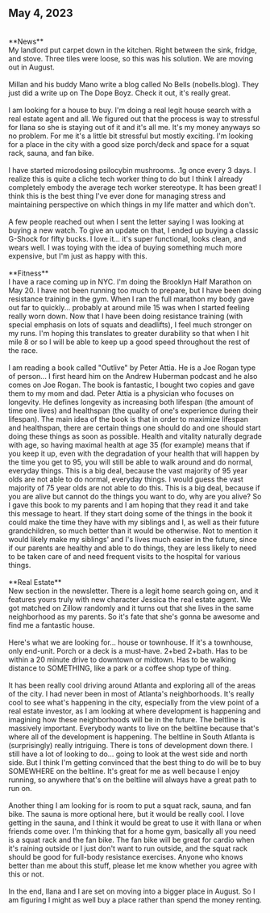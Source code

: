 ## May 4, 2023
<br>
**News**
<br>
My landlord put carpet down in the kitchen. Right between the sink, fridge, and stove. Three tiles were loose, so this was his solution. We are moving out in August.
<br><br>
Millan and his buddy Mano write a blog called No Bells (nobells.blog). They just did a write up on The Dope Boyz. Check it out, it's really great.
<br><br>
I am looking for a house to buy. I'm doing a real legit house search with a real estate agent and all. We figured out that the process is way to stressful for Ilana so she is staying out of it and it's all me. It's my money anyways so no problem. For me it's a little bit stressful but mostly exciting. I'm looking for a place in the city with a good size porch/deck and space for a squat rack, sauna, and fan bike.
<br><br>
I have started microdosing psilocybin mushrooms. .1g once every 3 days. I realize this is quite a cliche tech worker thing to do but I think I already completely embody the average tech worker stereotype. It has been great! I think this is the best thing I've ever done for managing stress and maintaining perspective on which things in my life matter and which don't.
<br><br>
A few people reached out when I sent the letter saying I was looking at buying a new watch. To give an update on that, I ended up buying a classic G-Shock for fifty bucks. I love it... it's super functional, looks clean, and wears well. I was toying with the idea of buying something much more expensive, but I'm just as happy with this.
<br><br>
**Fitness**
<br>
I have a race coming up in NYC. I'm doing the Brooklyn Half Marathon on May 20. I have not been running too much to prepare, but I have been doing resistance training in the gym. When I ran the full marathon my body gave out far to quickly... probably at around mile 15 was when I started feeling really worn down. Now that I have been doing resistance training (with special emphasis on lots of squats and deadlifts), I feel much stronger on my runs. I'm hoping this translates to greater durability so that when I hit mile 8 or so I will be able to keep up a good speed throughout the rest of the race.
<br><br>
I am reading a book called "Outlive" by Peter Attia. He is a Joe Rogan type of person... I first heard him on the Andrew Huberman podcast and he also comes on Joe Rogan. The book is fantastic, I bought two copies and gave them to my mom and dad. Peter Attia is a physician who focuses on longevity. He defines longevity as increasing both lifespan (the amount of time one lives) and healthspan (the quality of one's experience during their lifespan). The main idea of the book is that in order to maximize lifespan and healthspan, there are certain things one should do and one should start doing these things as soon as possible. Health and vitality naturally degrade with age, so having maximal health at age 35 (for example) means that if you keep it up, even with the degradation of your health that will happen by the time you get to 95, you will still be able to walk around and do normal, everyday things. This is a big deal, because the vast majority of 95 year olds are not able to do normal, everyday things. I would guess the vast majority of 75 year olds are not able to do this. This is a big deal, because if you are alive but cannot do the things you want to do, why are you alive? So I gave this book to my parents and I am hoping that they read it and take this message to heart. If they start doing some of the things in the book it could make the time they have with my siblings and I, as well as their future grandchildren, so much better than it would be otherwise. Not to mention it would likely make my siblings' and I's lives much easier in the future, since if our parents are healthy and able to do things, they are less likely to need to be taken care of and need frequent visits to the hospital for various things.
<br><br>
**Real Estate**
<br>
New section in the newsletter. There is a legit home search going on, and it features yours truly with new character Jessica the real estate agent. We got matched on Zillow randomly and it turns out that she lives in the same neighborhood as my parents. So it's fate that she's gonna be awesome and find me a fantastic house.
<br><br>
Here's what we are looking for... house or townhouse. If it's a townhouse, only end-unit. Porch or a deck is a must-have. 2+bed 2+bath. Has to be within a 20 minute drive to downtown or midtown. Has to be walking distance to SOMETHING, like a park or a coffee shop type of thing.
<br><br>
It has been really cool driving around Atlanta and exploring all of the areas of the city. I had never been in most of Atlanta's neighborhoods. It's really cool to see what's happening in the city, especially from the view point of a real estate investor, as I am looking at where development is happening and imagining how these neighborhoods will be in the future. The beltline is massively important. Everybody wants to live on the beltline because that's where all of the development is happening. The beltline in South Atlanta is (surprisingly) really intriguing. There is tons of development down there. I still have a lot of looking to do... going to look at the west side and north side. But I think I'm getting convinced that the best thing to do will be to buy SOMEWHERE on the beltline. It's great for me as well because I enjoy running, so anywhere that's on the beltline will always have a great path to run on.
<br><br>
Another thing I am looking for is room to put a squat rack, sauna, and fan bike. The sauna is more optional here, but it would be really cool. I love getting in the sauna, and I think it would be great to use it with Ilana or when friends come over. I'm thinking that for a home gym, basically all you need is a squat rack and the fan bike. The fan bike will be great for cardio when it's raining outside or I just don't want to run outside, and the squat rack should be good for full-body resistance exercises. Anyone who knows better than me about this stuff, please let me know whether you agree with this or not.
<br><br>
In the end, Ilana and I are set on moving into a bigger place in August. So I am figuring I might as well buy a place rather than spend the money renting.